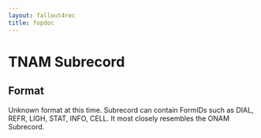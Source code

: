 ```yaml
---
layout: fallout4rec
title: fopdoc
---
```

TNAM Subrecord
==========

## Format

Unknown format at this time. Subrecord can contain FormIDs such as DIAL, REFR, LIGH, STAT, INFO, CELL.  It most closely resembles the ONAM Subrecord.